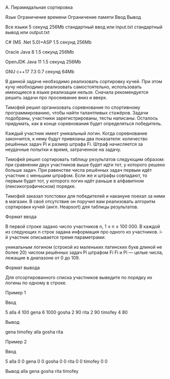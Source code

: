 A. Пирамидальная сортировка

Язык	Ограничение времени	Ограничение памяти	Ввод	Вывод

Все языки	5 секунд	256Mb	стандартный ввод или input.txt	стандартный вывод или output.txt

C# (MS .Net 5.0)+ASP	1.5 секунд	256Mb

Oracle Java 8	1.5 секунд	256Mb

OpenJDK Java 11	1.5 секунд	256Mb

GNU c++17 7.3	0.7 секунд	64Mb

В данной задаче необходимо реализовать сортировку кучей. При этом кучу необходимо реализовать самостоятельно, использовать имеющиеся в языке реализации нельзя. Сначала рекомендуется решить задачи про просеивание вниз и вверх.

Тимофей решил организовать соревнование по спортивному программированию, чтобы найти талантливых стажёров. Задачи подобраны, участники зарегистрированы, тесты написаны. Осталось придумать, как в конце соревнования будет определяться победитель.

Каждый участник имеет уникальный логин. Когда соревнование закончится, к нему будут привязаны два показателя: количество решённых задач Pi и размер штрафа Fi. Штраф начисляется за неудачные попытки и время, затраченное на задачу.

Тимофей решил сортировать таблицу результатов следующим образом: при сравнении двух участников выше будет идти тот, у которого решено больше задач. При равенстве числа решённых задач первым идёт участник с меньшим штрафом. Если же и штрафы совпадают, то первым будет тот, у которого логин идёт раньше в алфавитном (лексикографическом) порядке.

Тимофей заказал толстовки для победителей и накануне поехал за ними в магазин. В своё отсутствие он поручил вам реализовать алгоритм сортировки кучей (англ. Heapsort) для таблицы результатов.

Формат ввода

В первой строке задано число участников n, 1 ≤ n ≤ 100 000.
В каждой из следующих n строк задана информация про одного из участников.
i-й участник описывается тремя параметрами:

уникальным логином (строкой из маленьких латинских букв длиной не более 20)
числом решённых задач Pi
штрафом Fi
Fi и Pi — целые числа, лежащие в диапазоне от 0 до 109.

Формат вывода

Для отсортированного списка участников выведите по порядку их логины по одному в строке.

Пример 1

Ввод	

5
alla 4 100
gena 6 1000
gosha 2 90
rita 2 90
timofey 4 80

Вывод

gena
timofey
alla
gosha
rita

Пример 2

Ввод	

5
alla 0 0
gena 0 0
gosha 0 0
rita 0 0
timofey 0 0

Вывод
alla
gena
gosha
rita
timofey